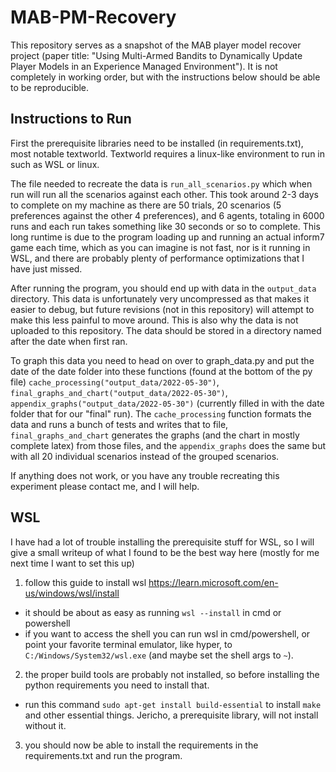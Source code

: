 # MAB-PM-Recovery

This repository serves as a snapshot of the MAB player model recover project (paper title: "Using Multi-Armed Bandits to Dynamically Update Player Models in an Experience Managed Environment"). It is not completely in working order, but with the instructions below should be able to be reproducible.

## Instructions to Run

First the prerequisite libraries need to be installed (in requirements.txt), most notable textworld. Textworld requires a linux-like environment to run in such as WSL or linux.

The file needed to recreate the data is `run_all_scenarios.py` which when run will run all the scenarios against each other. This took around 2-3 days to complete on my machine as there are 50 trials, 20 scenarios (5 preferences against the other 4 preferences), and 6 agents, totaling in 6000 runs and each run takes something like 30 seconds or so to complete. This long runtime is due to the program loading up and running an actual inform7 game each time, which as you can imagine is not fast, nor is it running in WSL, and there are probably plenty of performance optimizations that I have just missed.

After running the program, you should end up with data in the `output_data` directory. This data is unfortunately very uncompressed as that makes it easier to debug, but future revisions (not in this repository) will attempt to make this less painful to move around. This is also why the data is not uploaded to this repository. The data should be stored in a directory named after the date when first ran.

To graph this data you need to head on over to graph_data.py and put the date of the date folder into these functions (found at the bottom of the py file) `cache_processing("output_data/2022-05-30")`, `final_graphs_and_chart("output_data/2022-05-30")`, `appendix_graphs("output_data/2022-05-30")` (currently filled in with the date folder that for our "final" run). The `cache_processing` function formats the data and runs a bunch of tests and writes that to file, `final_graphs_and_chart` generates the graphs (and the chart in mostly complete latex) from those files, and the `appendix_graphs` does the same but with all 20 individual scenarios instead of the grouped scenarios.

If anything does not work, or you have any trouble recreating this experiment please contact me, and I will help.

## WSL

I have had a lot of trouble installing the prerequisite stuff for WSL, so I will give a small writeup of what I found to be the best way here (mostly for me next time I want to set this up)

1. follow this guide to install wsl https://learn.microsoft.com/en-us/windows/wsl/install
- it should be about as easy as running `wsl --install` in cmd or powershell
- if you want to access the shell you can run wsl in cmd/powershell, or point your favorite terminal emulator, like hyper, to `C:/Windows/System32/wsl.exe` (and maybe set the shell args to `~`).
2. the proper build tools are probably not installed, so before installing the python requirements you need to install that.
- run this command `sudo apt-get install build-essential` to install `make` and other essential things. Jericho, a prerequisite library, will not install without it.
3. you should now be able to install the requirements in the requirements.txt and run the program.
  